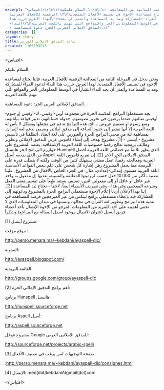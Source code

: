```yaml
---
excerpt: "<اقتباس>\r\n\r\nالسلام عليكم،\r\n\r\n  ونحن ندخل في المرحلة الثانية من المعالجة
  الرقمية للأفعال العربية،\r\nفإننا نحتاج لمساعدة الإخوة في تصنيف الأفعال المتعدية.
  لهذا الغرض حررت هذا\r\nالنداء لدعوة القراء للمشاركة ومد يد المساعدة وأتمنى ان يجد
  النداء\r\nانتشاراً في الوسط المعلوماتي الحر والمواقع التي تهتم باللغة العربية.\r\n\r\n
  \ المدقق الإملائي العربي الحر: دعوة للمساهمة.\r"
categories: []
layout: story
title: ساعد المدقق الإملائي العربي
created: 1166193218
---
```

<اقتباس>

السلام عليكم،

  ونحن ندخل في المرحلة الثانية من المعالجة الرقمية للأفعال العربية،
فإننا نحتاج لمساعدة الإخوة في تصنيف الأفعال المتعدية. لهذا الغرض حررت هذا
النداء لدعوة القراء للمشاركة ومد يد المساعدة وأتمنى ان يجد النداء
انتشاراً في الوسط المعلوماتي الحر والمواقع التي تهتم باللغة العربية.

  المدقق الإملائي العربي الحر: دعوة للمساهمة.

  يجد مستغملوا البرامج المكتبية الحرة في مجموعة أوبن-أوفيس، ك-أوفيس إو
جنوم-أوفيس ضالتهم عندما يرغبون في تحرير نصوصهم، جدولة حساباتهم، تدبير
قواعد بياناتهم، وضع رسوم او تصميم عروض ...الخ. هذه البرامج تدعم في
مجملها وبشكل لا بأس له اللغة العربية إلا أنها تفتقر إلى حدود الساعة إلى
مدقق إملائي وضيفي يدعم لغة القرآن.
  بمساهمة ثلة من محبي البرامج الحرة والغيورين على لغة الضاد، انطلقنا في
تأسيس مشروع - أيسبل - [1]، مشروع يهدف إلى إنشاء قاموس عربي للتدقيق
الإملائي وتطوير وظائف برمجية تعالج رقمياً خصوصيات اللغة العربية
الإشتقاقية. يعتمد المشروع على خوارزم البرنامج الحر هانسبل Hunspell الذي
يظهر تلائماً مع خصائص اللغة العربية أفصل من الذي يقدمه أسبل Aspell
المدقق الإملائي الحر الآخر [2].
إن تفريغ قاموس اللغة العربية ومعالجته رقمياً، عمل مضني يستهلك كثيراً من
الوقت ولكنه لا يتطلب قدرة على البرمجة مما يجعل المشروع رهن إشارة كل شخص
على علم ببعض القواعد الأساسية اللغة العربية مستوى إبتدائي-إعدادي. مثال:
في الجزء الخاص بالأفعال من المشروع، علينا تصنيف أكثر من 10.000 فعل حسب
لزوميتها المطلقة والنسبية، تعديها إل مفعول به واحد غير عاقل أو عاقل أو
إلى مفعولين اثنين، تصنيف يستند طبعاً على تفسير معنى الفعل وشرحه المعجمي
وفي هذا - وفي تصريف الأسماء أيضاً، لاحقاً - نحتاج ليد المساعدة [3].
   إننا بهذا الإعلان أردنا إعلام الإخوة مستعملي البرامج الحرة  بالمشروع
ودعوتهم إلى المشاركة فيه بإعطاء مستعملي برامج لينكس من غير المبرمجين
فرصة للمساهمة في تنمية هذه البرامج وتطوير لغة القرآن في مجالها، وتنميتها
في ميدان المعلوميات الذي لا تخفى أهميته على أحد. للمزيد من المعلومات
المرجو من الإخوة الإتصال بأحد أعضاء فريق آيسبل (عنوان الاتصال موجود اسفل
المقالة مع المراجع) وشكراً.

[1]  مشروع آيسبل:

موقع مؤقت :

http://perso.menara.ma/~kebdani/ayaspell-dic/

المدونة:

http://ayaspell.blogspot.com/

القائمة البريدية:

http://groups.google.com/group/ayaspell-dic

[2]  أهم برامج التدقيق الإملائي الحرة:

برنامج Hunspell هانسبل:

http://hunspell.sourceforge.net

برنامج Aspell أسبل:  

http://aspell.sourceforge.net

مشروع غوغل Google للمدقق الإملائيي العربي:

http://sourceforge.net/projects/arabic-spell/

[3]  صفحة التوجيهات لمن يرغب في تصنيف الأفعال

:http://perso.menara.ma/~kebdani/ayaspell-dic/consignes.html

[4] الإتصال: med(dot)kebdaniAtgmail(dot)com 

</اقتباس>
